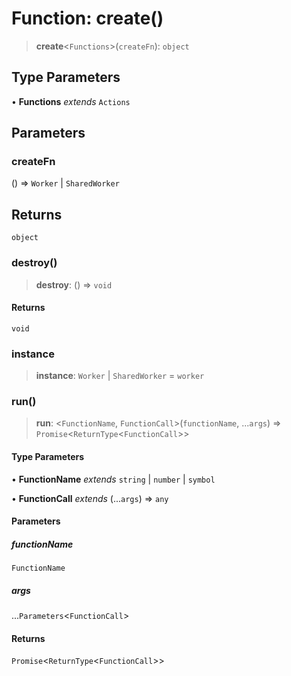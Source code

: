 # Function: create()

> **create**\<`Functions`\>(`createFn`): `object`

## Type Parameters

• **Functions** *extends* `Actions`

## Parameters

### createFn

() => `Worker` \| `SharedWorker`

## Returns

`object`

### destroy()

> **destroy**: () => `void`

#### Returns

`void`

### instance

> **instance**: `Worker` \| `SharedWorker` = `worker`

### run()

> **run**: \<`FunctionName`, `FunctionCall`\>(`functionName`, ...`args`) => `Promise`\<`ReturnType`\<`FunctionCall`\>\>

#### Type Parameters

• **FunctionName** *extends* `string` \| `number` \| `symbol`

• **FunctionCall** *extends* (...`args`) => `any`

#### Parameters

##### functionName

`FunctionName`

##### args

...`Parameters`\<`FunctionCall`\>

#### Returns

`Promise`\<`ReturnType`\<`FunctionCall`\>\>

